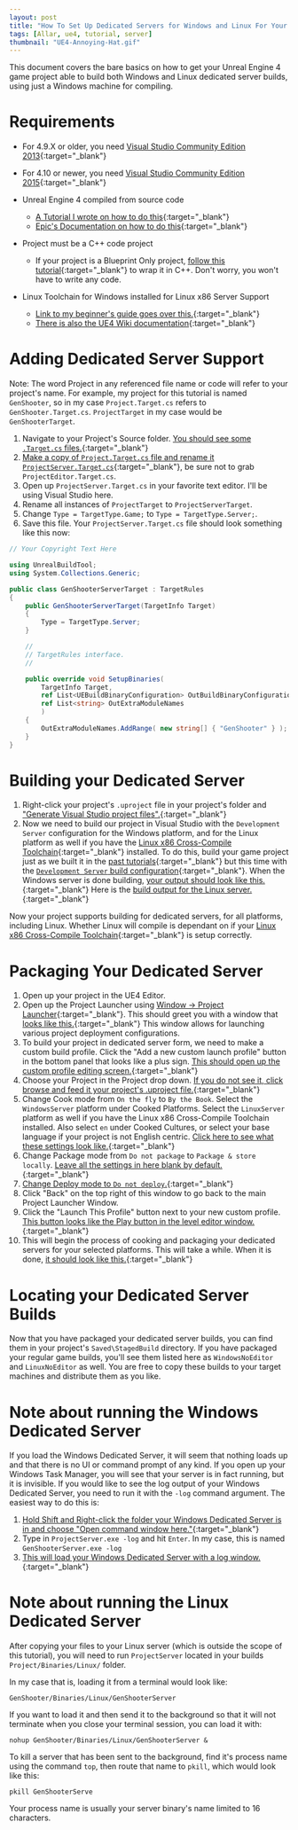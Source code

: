 ```yaml
---
layout: post
title: "How To Set Up Dedicated Servers for Windows and Linux For Your UE4 Game (using Windows)"
tags: [Allar, ue4, tutorial, server]
thumbnail: "UE4-Annoying-Hat.gif"
---
```


This document covers the bare basics on how to get your Unreal Engine 4 game project able to build both Windows and Linux dedicated server builds, using just a Windows machine for compiling. <!-- more -->

# Requirements

+ For 4.9.X or older, you need [Visual Studio Community Edition 2013](https://www.visualstudio.com/en-us/news/vs2013-community-vs.aspx){:target="_blank"}
+ For 4.10 or newer, you need [Visual Studio Community Edition 2015](https://www.visualstudio.com/products/visual-studio-community-vs){:target="_blank"}

+ Unreal Engine 4 compiled from source code
	- [A Tutorial I wrote on how to do this](/2014/09/25/Build-Source/){:target="_blank"}
	- [Epic's Documentation on how to do this](https://docs.unrealengine.com/latest/INT/Programming/Development/BuildingUnrealEngine/index.html){:target="_blank"}
+ Project must be a C++ code project
	- If your project is a Blueprint Only project, [follow this tutorial](/2015/11/05/Converting-BP-Project-To-CPP){:target="_blank"} to wrap it in C++. Don't worry, you won't have to write any code.
+ Linux Toolchain for Windows installed for Linux x86 Server Support
	- [Link to my beginner's guide goes over this.](/2015/11/06/Installing-Linux-Toolchain-On-Windows/){:target="_blank"}
	- [There is also the UE4 Wiki documentation](https://wiki.unrealengine.com/Compiling_For_Linux){:target="_blank"}

# Adding Dedicated Server Support

Note: The word Project in any referenced file name or code will refer to your project's name. For example, my project for this tutorial is named `GenShooter`, so in my case `Project.Target.cs` refers to `GenShooter.Target.cs`. `ProjectTarget` in my case would be `GenShooterTarget`.

1. Navigate to your Project's Source folder. [You should see some `.Target.cs` files.](/images/tutorials/support-dedicated-servers/1_FindTargetFiles.png){:target="_blank"}
1. [Make a copy of `Project.Target.cs` file and rename it `ProjectServer.Target.cs`](/images/tutorials/support-dedicated-servers/2_CopyTarget.png){:target="_blank"}, be sure not to grab `ProjectEditor.Target.cs`.
1. Open up `ProjectServer.Target.cs` in your favorite text editor. I'll be using Visual Studio here.
1. Rename all instances of `ProjectTarget` to `ProjectServerTarget`.
1. Change `Type = TargetType.Game;` to `Type = TargetType.Server;`.
1. Save this file. Your `ProjectServer.Target.cs` file should look something like this now:

``` csharp
// Your Copyright Text Here

using UnrealBuildTool;
using System.Collections.Generic;

public class GenShooterServerTarget : TargetRules
{
	public GenShooterServerTarget(TargetInfo Target)
	{
		Type = TargetType.Server;
	}

	//
	// TargetRules interface.
	//

	public override void SetupBinaries(
		TargetInfo Target,
		ref List<UEBuildBinaryConfiguration> OutBuildBinaryConfigurations,
		ref List<string> OutExtraModuleNames
		)
	{
		OutExtraModuleNames.AddRange( new string[] { "GenShooter" } );
	}
}
```

# Building your Dedicated Server

1. Right-click your project's `.uproject` file in your project's folder and ["Generate Visual Studio project files".](/images/tutorials/converting-bp-project-to-cpp/6_RegenerateFiles.png){:target="_blank"}
1. Now we need to build our project in Visual Studio with the `Development Server` configuration for the Windows platform, and for the Linux platform as well if you have the [Linux x86 Cross-Compile Toolchain](/2015/11/06/Installing-Linux-Toolchain-On-Windows){:target="_blank"} installed. To do this, build your game project just as we built it in the [past tutorials](/2015/11/06/Installing-Linux-Toolchain-On-Windows){:target="_blank"} but this time with the [`Development Server` build configuration](/images/tutorials/support-dedicated-servers/3_DevelopmentServer.png){:target="_blank"}. When the Windows server is done building, [your output should look like this.](/images/tutorials/support-dedicated-servers/4_WindowsServerCompiled.png){:target="_blank"} Here is the [build output for the Linux server.](/images/tutorials/support-dedicated-servers/5_LinuxServerCompiled.png){:target="_blank"}

Now your project supports building for dedicated servers, for all platforms, including Linux. Whether Linux will compile is dependant on if your [Linux x86 Cross-Compile Toolchain](/2015/11/06/Installing-Linux-Toolchain-On-Windows){:target="_blank"} is setup correctly.

# Packaging Your Dedicated Server

1. Open up your project in the UE4 Editor.
1. Open up the Project Launcher using [Window -> Project Launcher](/images/tutorials/support-dedicated-servers/6_OpenProjectLauncher.png){:target="_blank"}. This should greet you with a window that [looks like this.](/images/tutorials/support-dedicated-servers/7_ProjectLauncher.png){:target="_blank"} This window allows for launching various project deployment configurations.
1. To build your project in dedicated server form, we need to make a custom build profile. Click the "Add a new custom launch profile" button in the bottom panel that looks like a plus sign. [This should open up the custom profile editing screen.](/images/tutorials/support-dedicated-servers/8_CustomProfile.png){:target="_blank"}
1. Choose your Project in the Project drop down. [If you do not see it, click browse and feed it your project's .uproject file.](/images/tutorials/support-dedicated-servers/9_ChooseProject.png){:target="_blank"}
1. Change Cook mode from `On the fly` to `By the Book`. Select the `WindowsServer` platform under Cooked Platforms. Select the `LinuxServer` platform as well if you have the Linux x86 Cross-Compile Toolchain installed. Also select `en` under Cooked Cultures, or select your base language if your project is not English centric. [Click here to see what these settings look like.](/images/tutorials/support-dedicated-servers/10_CookSettings.png){:target="_blank"}
1. Change Package mode from `Do not package` to `Package & store locally`. [Leave all the settings in here blank by default.](/images/tutorials/support-dedicated-servers/11_PackageSettings.png){:target="_blank"}
1. [Change Deploy mode to `Do not deploy`.](/images/tutorials/support-dedicated-servers/12_DeploySettings.png){:target="_blank"}
1. Click "Back" on the top right of this window to go back to the main Project Launcher Window.
1. Click the "Launch This Profile" button next to your new custom profile. [This button looks like the Play button in the level editor window.](/images/tutorials/support-dedicated-servers/13_LaunchProfile.png){:target="_blank"}
1. This will begin the process of cooking and packaging your dedicated servers for your selected platforms. This will take a while. When it is done, [it should look like this.](/images/tutorials/support-dedicated-servers/14_AutomationComplete.png){:target="_blank"}

# Locating your Dedicated Server Builds

Now that you have packaged your dedicated server builds, you can find them in your project's `Saved\StagedBuild` directory. If you have packaged your regular game builds, you'll see them listed here as `WindowsNoEditor` and `LinuxNoEditor` as well. You are free to copy these builds to your target machines and distribute them as you like.

# Note about running the Windows Dedicated Server

If you load the Windows Dedicated Server, it will seem that nothing loads up and that there is no UI or command prompt of any kind. If you open up your Windows Task Manager, you will see that your server is in fact running, but it is invisible. If you would like to see the log output of your Windows Dedicated Server, you need to run it with the `-log` command argument. The easiest way to do this is:

1. [Hold Shift and Right-click the folder your Windows Dedicated Server is in and choose "Open command window here."](/images/tutorials/support-dedicated-servers/15_WindowsCmdWindow.png){:target="_blank"}
1. Type in `ProjectServer.exe -log` and hit `Enter`. In my case, this is named `GenShooterServer.exe -log`
1. [This will load your Windows Dedicated Server with a log window.](/images/tutorials/support-dedicated-servers/16_LoadServerWithLog.png){:target="_blank"}

# Note about running the Linux Dedicated Server

After copying your files to your Linux server (which is outside the scope of this tutorial), you will need to run `ProjectServer` located in your builds `Project/Binaries/Linux/` folder. 

In my case that is, loading it from a terminal would look like:
``` shell
GenShooter/Binaries/Linux/GenShooterServer
```

If you want to load it and then send it to the background so that it will not terminate when you close your terminal session, you can load it with:
``` shell
nohup GenShooter/Binaries/Linux/GenShooterServer &
```

To kill a server that has been sent to the background, find it's process name using the command `top`, then route that name to `pkill`, which would look like this:
``` shell
pkill GenShooterServe
```

Your process name is usually your server binary's name limited to 16 characters.
